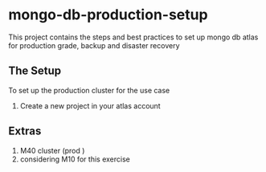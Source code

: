 # mongo-db-production-setup
This project contains the steps and best practices to set up mongo db atlas for production grade, backup and disaster recovery

## The Setup

To set up the production cluster for the use case <br/>
1. Create a new project in your atlas account <br/>

## Extras 

1. M40 cluster (prod )
2. considering M10 for this exercise



